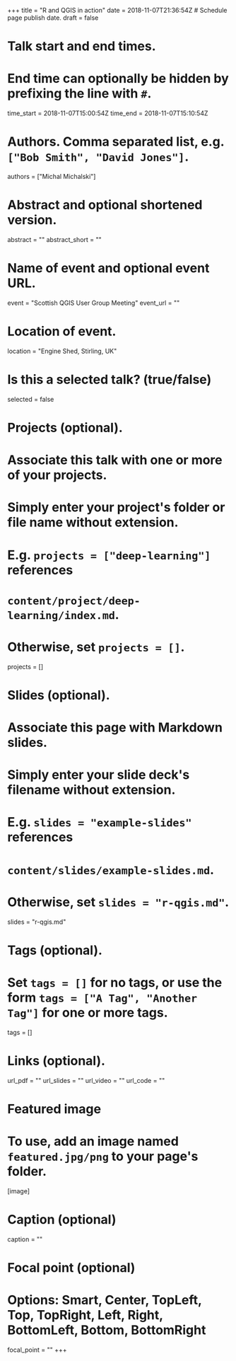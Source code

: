 +++
title = "R and QGIS in action"
date = 2018-11-07T21:36:54Z  # Schedule page publish date.
draft = false

# Talk start and end times.
#   End time can optionally be hidden by prefixing the line with `#`.
time_start = 2018-11-07T15:00:54Z
time_end = 2018-11-07T15:10:54Z

# Authors. Comma separated list, e.g. `["Bob Smith", "David Jones"]`.
authors = ["Michal Michalski"]

# Abstract and optional shortened version.
abstract = ""
abstract_short = ""

# Name of event and optional event URL.
event = "Scottish QGIS User Group Meeting"
event_url = ""

# Location of event.
location = "Engine Shed, Stirling, UK"

# Is this a selected talk? (true/false)
selected = false

# Projects (optional).
#   Associate this talk with one or more of your projects.
#   Simply enter your project's folder or file name without extension.
#   E.g. `projects = ["deep-learning"]` references 
#   `content/project/deep-learning/index.md`.
#   Otherwise, set `projects = []`.
projects = []

# Slides (optional).
#   Associate this page with Markdown slides.
#   Simply enter your slide deck's filename without extension.
#   E.g. `slides = "example-slides"` references 
#   `content/slides/example-slides.md`.
#   Otherwise, set `slides = "r-qgis.md"`.
slides = "r-qgis.md"

# Tags (optional).
#   Set `tags = []` for no tags, or use the form `tags = ["A Tag", "Another Tag"]` for one or more tags.
tags = []

# Links (optional).
url_pdf = ""
url_slides = ""
url_video = ""
url_code = ""

# Featured image
# To use, add an image named `featured.jpg/png` to your page's folder. 
[image]
  # Caption (optional)
  caption = ""

  # Focal point (optional)
  # Options: Smart, Center, TopLeft, Top, TopRight, Left, Right, BottomLeft, Bottom, BottomRight
  focal_point = ""
+++
